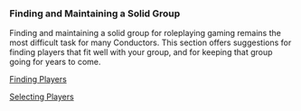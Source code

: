 ### Finding and Maintaining a Solid Group

Finding and maintaining a solid group for roleplaying gaming remains the most difficult task for many Conductors.
This section offers suggestions for finding players that fit well with your group, and for keeping that group going for years to come.

[Finding Players](./Finding_Players.md)

[Selecting Players](./Selecting_Players.md)
